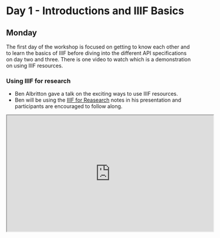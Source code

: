 # Day 1 - Introductions and IIIF Basics
## Monday 

The first day of the workshop is focused on getting to know each other and to learn the basics of IIIF before diving into the different API specifications on day two and three. There is one video to watch which is a demonstration on using IIIF resources. 

### Using IIIF for research
 - Ben Albritton gave a talk on the exciting ways to use IIIF resources.
 - Ben will be using the [IIIF for Reasearch](IIIFforResearch.md) notes in his presentation and participants are encouraged to follow along.

 <iframe width="560" height="315" src="https://www.youtube-nocookie.com/embed/uTZD0a4ofno" frameborder="1" allow="accelerometer; autoplay; encrypted-media; gyroscope; picture-in-picture" allowfullscreen></iframe>
